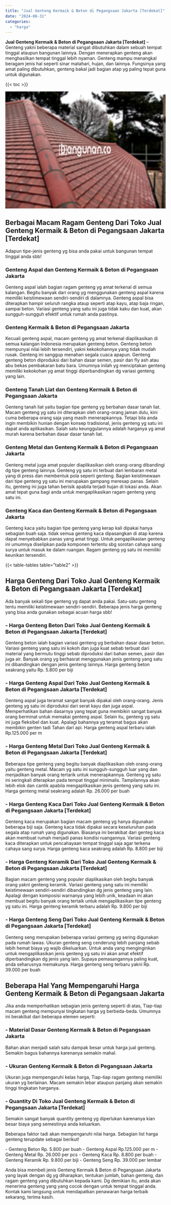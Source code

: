 ```yaml
---
title: "Jual Genteng Kermaik & Beton di Pegangsaan Jakarta [Terdekat]"
date: "2024-08-31"
categories: 
  - "harga"
---
```


**Jual Genteng Kermaik & Beton di Pegangsaan Jakarta \[Terdekat\]** – Genteng yakni beberapa material sangat dibutuhkan dalam sebuah tempat tinggal ataupun bangunan lainnya. Dengan menerapkan genteng akan menghasilkan tempat tinggal lebih nyaman. Genteng mampu menangkal beragam jenis hal seperti sinar matahari, hujan, dan lainnya. Fungsinya yang amat paling dibutuhkan, genteng bakal jadi bagian atap yg paling tepat guna untuk digunakan.

{{< toc >}}

![Jual Genteng Kermaik & Beton di Pegangsaan Jakarta [Terdekat]](/images/genteng-minimalis-murah05.png)

## Berbagai Macam Ragam Genteng Dari Toko Jual Genteng Kermaik & Beton di Pegangsaan Jakarta \[Terdekat\]

Adapun tipe-jenis genteng yg bisa anda pakai untuk bangunan tempat tinggal anda sbb!

### Genteng Aspal dan Genteng Kermaik & Beton di Pegangsaan Jakarta

Genteng aspal ialah bagian ragam genteng yg amat terkenal di semua kalangan. Begitu banyak dari orang yg menggunakan genteng aspal karena memiliki keistimewaan sendiri-sendiri di dalamnya. Genteng aspal bisa diterapkan hampir seluruh rangka ataup seperti atap kayu, atap baja ringan, sampai beton. Variasi genteng yang satu ini juga tidak kaku dan kuat, akan sungguh-sungguh efektif untuk rumah anda pastinya.

### Genteng Kermaik & Beton di Pegangsaan Jakarta

Kecuali genteng aspal, macam genteng yg amat terkenal diaplikasikan di semua kalangan Indonesia merupakan genteng beton. Genteng beton mempunyai nilai lebih tersendiri, yakni kekokohannya yang tidak mudah rusak. Genteng ini sanggup menahan segala cuaca apapun. Genteng genteng beton diproduksi dari bahan dasar semen, pasir dan fly ash atau abu bekas pembakaran batu bara. Umumnya inilah yg menciptakan genteng memiliki kekokohan yg amat tinggi diperbandingkan dg variasi genteng yang lain.

### Genteng Tanah Liat dan Genteng Kermaik & Beton di Pegangsaan Jakarta

Genteng tanah liat yaitu bagian tipe genteng yg berbahan dasar tanah liat. Macam genteng yg satu ini diterapkan oleh orang-orang jaman dulu, kini cuma beberapa orang saja yang masih menerapkannya. Tetapi bila anda ingin membikin hunian dengan konsep tradisional, jenis genteng yg satu ini dapat anda aplikasikan. Salah satu keunggulannya adalah harganya yg amat murah karena berbahan dasar dasar tanah liat.

### Genteng Metal dan Genteng Kermaik & Beton di Pegangsaan Jakarta

Genteng metal juga amat populer diaplikasikan oleh orang-orang dibandingi dg tipe genteng lainnya. Genteng yg satu ini terbuat dari lembaran metal yang di press dan membentuk pola seperti genteng. Bagian keistimewaan dari tipe genteng yg satu ini merupakan gampang meresap panas. Selain itu, genteng ini juga tahan berisik apabila terjadi hujan di lokasi anda. Akan amat tepat guna bagi anda untuk mengaplikasikan ragam genteng yang satu ini.

### Genteng Kaca dan Genteng Kermaik & Beton di Pegangsaan Jakarta

Genteng kaca yaitu bagian tipe genteng yang kerap kali dipakai hanya sebagian buah saja. tidak semua genteng kaca dipasangkan di atap karena dapat menyebabkan panas yang amat tinggi. Untuk pengaplikasian genteng ini umumnya diselipkan pada komponen tertentu sbg sorotan cahaya sang surya untuk masuk ke dalam ruangan. Ragam genteng yg satu ini memiliki keunikan tersendiri.

{{< table-tables table="table2" >}}

## Harga Genteng Dari Toko Jual Genteng Kermaik & Beton di Pegangsaan Jakarta \[Terdekat\]

Ada banyak sekali tipe genteng yg dapat anda pakai. Satu-satu genteng tentu memiliki keistimewaan sendiri-sendiri. Beberapa jenis harga genteng yang bisa anda gunakan sebagai acuan harga sbb!

### \- Harga Genteng Beton Dari Toko Jual Genteng Kermaik & Beton di Pegangsaan Jakarta \[Terdekat\]

Genteng beton ialah bagian variasi genteng yg berbahan dasar dasar beton. Variasi genteng yang satu ini kokoh dan juga kuat sebab terbuat dari material yang bermutu tinggi sebab diproduksi dari bahan semen, pasir dan juga air. Banyak orang yg berhasrat menggunakan jenis genteng yang satu ini dibandingkan dengan jenis genteng lainnya. Harga genteng beton seakrang yaitu Rp. 5.800 per biji

### \- Harga Genteng Aspal Dari Toko Jual Genteng Kermaik & Beton di Pegangsaan Jakarta \[Terdekat\]

Genteng aspal juga teramat sangat banyak dipakai oleh orang-orang. Jenis genteng yg satu ini diproduksi dari serat kayu dan juga aspal. Memperhatikan bahan dasarnya yang tepat guna membikin sangat banyak orang berminat untuk memakai genteng aspal. Selain itu, genteng yg satu ini juga fleksibel dan kuat. Apalagi bahannya yg teramat bagus akan membikin genten tadi Tahan dari api. Harga genteng aspal terbaru ialah Rp.125.000 per m

### \- Harga Genteng Metal Dari Toko Jual Genteng Kermaik & Beton di Pegangsaan Jakarta \[Terdekat\]

Beberapa tipe genteng yang begitu banyak diaplikasikan oleh orang-orang yaitu genteng metal. Macam yg satu ini sungguh-sungguh luar yang dan menjadikan banyak orang tertarik untuk menerapkannya. Genteng yg satu ini seringkali diterapkan pada tempat tinggal minimalis. Tampilannya akan lebih elok dan cantik apabila mengaplikasikan jenis genteng yang satu ini. Harga genteng metal seakrang adalah Rp. 26.000 per buah

### \- Harga Genteng Kaca Dari Toko Jual Genteng Kermaik & Beton di Pegangsaan Jakarta \[Terdekat\]

Genteng kaca merupakan bagian macam genteng yg hanya digunakan beberapa biji saja. Genteng kaca tidak dipakai secara keseluruhan pada segala atap rumah yang digunakan. Biasanya ini berakibat dari genteg kaca akan membuat rumah menjadi panas kondisi ruangannya. Variasi genteng kaca diterapkan untuk pencahayaan tempat tinggal saja agar terkena cahaya sang surya. Harga genteng kaca seakrang adalah Rp. 8.800 per biji

### \- Harga Genteng Keramik Dari Toko Jual Genteng Kermaik & Beton di Pegangsaan Jakarta \[Terdekat\]

Bagian macam genteng yang populer diaplikasikan oleh begitu banyak orang yakni genteng keramik. Variasi genteng yang satu ini memiliki keistimewaan sendiri-sendiri dibandingkan dg jenis genteng yang lain. Apalagi dengan komposisi warnanya yang lebih unik, keadaan ini akan membuat begitu banyak orang tertaik untuk mengaplikasikan tipe genteng yg satu ini. Harga genteng keramik terbaru adalah Rp. 9.800 per biji

### \- Harga Genteng Seng Dari Toko Jual Genteng Kermaik & Beton di Pegangsaan Jakarta \[Terdekat\]

Genteng seng merupakan beberapa variasi genteng yg sering digunakan pada rumah lawas. Ukuran genteng seng cenderung lebih panjang sebab lebih hemat biaya yg wajib dikeluarkan. Untuk anda yang menginginkan untuk mengaplikasikan jenis genteng yg satu ini akan amat efektif diperbandingkan dg jenis yang lain. Supaya pemasangannya paling kuat, anda seharusnya memakunya. Harga genteng seng terbaru yakni Rp. 39.000 per buah

## Beberapa Hal Yang Mempengaruhi Harga Genteng Kermaik & Beton di Pegangsaan Jakarta

Jika anda memperhatikan sebagian jenis genteng seperti di atas, Tiap-tiap macam genteng mempunyai tingkatan harga yg berbeda-beda. Umumnya ini berakibat dari beberapa elemen seperti:

### \- Material Dasar Genteng Kermaik & Beton di Pegangsaan Jakarta

Bahan akan menjadi salah satu dampak besar untuk harga jual genteng. Semakin bagus bahannya karenanya semakin mahal.

### \- Ukuran Genteng Kermaik & Beton di Pegangsaan Jakarta

Ukuran juga mempengaruhi kelas harga, Tiap-tiap ragam genteng memiliki ukuran yg berlainan. Macam semakin lebar ataupun panjang akan semakin tinggi tingkatan harganya.

### \- Quantity Di Toko Jual Genteng Kermaik & Beton di Pegangsaan Jakarta \[Terdekat\]

Semakin sangat banyak quantity genteng yg diperlukan karenanya kian besar biaya yang semestinya anda keluarkan.

Beberapa faktor tadi akan mempengaruhi nilai harga. Sebagian list harga genteng terupdate sebagai berikut!

\- Genteng Beton Rp. 5.800 per buah - Genteng Aspal Rp.125.000 per m - Genteng Metal Rp. 26.000 per pcs - Genteng Kaca Rp. 8.800 per buah - Genteng Keramik Rp. 9.800 per biji - Genteng Seng Rp. 39.000 per lembar

Anda bisa membeli jenis Genteng Kermaik & Beton di Pegangsaan Jakarta yang layak dengan dg yg diharapkan, tentukan jumlah, bahan genteng, dan ragam genteng yang dibutuhkan kepada kami. Dg demikian itu, anda akan menerima genteng yang yang cocok dengan untuk tempat tinggal anda. Kontak kami langsung untuk mendapatkan penawaran harga terbaik sekarang, terima kasih.
